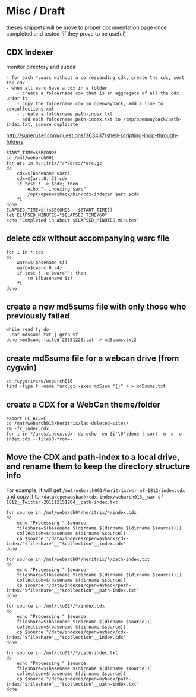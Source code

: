 # Misc / Draft

theses snippets will be move to proper documentation page once completed and tested (if they prove to be useful)

## CDX Indexer

monitor directory and subdir

    - for each *.warc without a corresponding cdx, create the cdx, sort the cdx
    - when all warc have a cdx in a folder
        - create a foldername.cdx that is an aggregate of all the cdx under it
        - copy the foldername.cdx in openwayback, add a line to cdxcollections.xml
        - create a foldername.path-index.txt
        - add each foldername.path-index.txt to /tmp/openwayback/path-index.txt, ignore duplicate

http://superuser.com/questions/363437/shell-scripting-loop-through-folders

    START_TIME=$SECONDS
    cd /mnt/webarch001
    for arc in heritrix/*/*/arcs/*arc.gz
    do
        cdx=$(basename $arc)
        cdx=${arc:0:-3}.cdx
        if test ! -e $cdx; then 
            echo "- indexing $arc"
            /opt/openwayback/bin/cdx-indexer $arc $cdx
        fi
    done
    ELAPSED_TIME=$(($SECONDS - $START_TIME))
    let ELAPSED_MINUTES="$ELAPSED_TIME/60"
    echo "Completed in about $ELAPSED_MINUTES minutes"

## delete cdx without accompanying warc file

	for i in *.cdx
	do
	    warc=$(basename $i)
	    warc=${warc:0:-4} 
	    if test ! -e $warc""; then 
	        rm $(basename $i)
	    fi
	done

## create a new md5sums file with only those who previously failed

	while read f; do
	  cat md5sums.txt | grep $f
	done <md5sums-failed-20151220.txt  > md5sums.txt2

## create md5sums file for a webcan drive (from cygwin)

    cd /cygdrive/e/webarch010
    find -type f -name *arc.gz -exec md5sum "{}" + > md5sums.txt

## create a CDX for a WebCan theme/folder

    export LC_ALL=C
    cd /mnt/webarch013/heritrix/lac-deleted-sites/
    rm -fr index.cdx
    for i in */arcs/index.cdx; do echo -en $i'\0';done | sort -m -u -o index.cdx --files0-from=-

## Move the CDX and path-index to a local drive, and rename them to keep the directory structure info

For example, it will get
`/mnt/webarch001/heritrix/war-of-1812/index.cdx` 
and copy it to 
`/data/openwayback/cdx-index/webarch013__war-of-1812__Twitter-201112151204__path-index.txt`

    for source in /mnt/webarch0*/heritrix/*/index.cdx
    do
        echo "Processing " $source
        fileshare=$(basename $(dirname $(dirname $(dirname $source))))
        collection=$(basename $(dirname $source))        
        cp $source "/data/indexes/openwayback/cdx-index/"$fileshare"__"$collection"__index.cdx"
    done

    for source in /mnt/webarch0*/heritrix/*/path-index.txt
    do
        echo "Processing " $source
        fileshare=$(basename $(dirname $(dirname $(dirname $source))))
        collection=$(basename $(dirname $source))        
        cp $source "/data/indexes/openwayback/path-index/"$fileshare"__"$collection"__path-index.txt"
    done

    for source in /mnt/lto01*/*/index.cdx
    do
        echo "Processing " $source
        fileshare=$(basename $(dirname $(dirname $source)))
        collection=$(basename $(dirname $source))        
        cp $source "/data/indexes/openwayback/cdx-index/"$fileshare"__"$collection"__index.cdx"
    done

    for source in /mnt/lto01*/*/path-index.txt
    do
        echo "Processing " $source
        fileshare=$(basename $(dirname $(dirname $source)))
        collection=$(basename $(dirname $source))        
        cp $source "/data/indexes/openwayback/path-index/"$fileshare"__"$collection"__path-index.txt"
    done